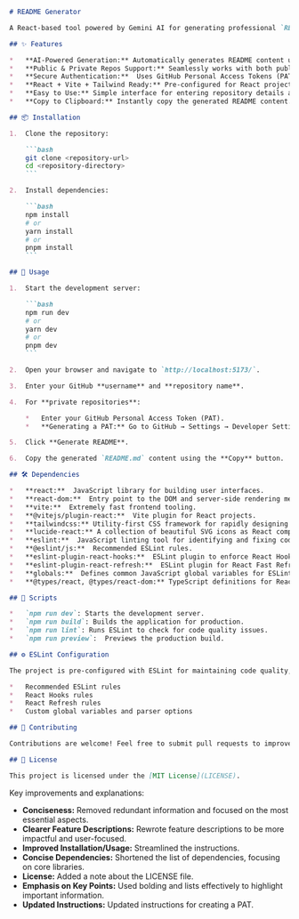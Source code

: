 ```markdown
# README Generator

A React-based tool powered by Gemini AI for generating professional `README.md` files for your GitHub repositories. Supports both public and private repositories.

## ✨ Features

*   **AI-Powered Generation:** Automatically generates README content using Gemini AI, covering installation, usage, and project details.
*   **Public & Private Repos Support:** Seamlessly works with both public and private GitHub repositories.
*   **Secure Authentication:**  Uses GitHub Personal Access Tokens (PATs) for secure access to private repositories.
*   **React + Vite + Tailwind Ready:** Pre-configured for React projects using Vite and Tailwind CSS.
*   **Easy to Use:** Simple interface for entering repository details and generating the README.
*   **Copy to Clipboard:** Instantly copy the generated README content.

## 📦 Installation

1.  Clone the repository:

    ```bash
    git clone <repository-url>
    cd <repository-directory>
    ```

2.  Install dependencies:

    ```bash
    npm install
    # or
    yarn install
    # or
    pnpm install
    ```

## 🚀 Usage

1.  Start the development server:

    ```bash
    npm run dev
    # or
    yarn dev
    # or
    pnpm dev
    ```

2.  Open your browser and navigate to `http://localhost:5173/`.

3.  Enter your GitHub **username** and **repository name**.

4.  For **private repositories**:

    *   Enter your GitHub Personal Access Token (PAT).
    *   **Generating a PAT:** Go to GitHub → Settings → Developer Settings → Personal Access Tokens → Generate new token (classic). Grant the `repo` scope.

5.  Click **Generate README**.

6.  Copy the generated `README.md` content using the **Copy** button.

## 🛠️ Dependencies

*   **react:**  JavaScript library for building user interfaces.
*   **react-dom:**  Entry point to the DOM and server-side rendering methods for React.
*   **vite:**  Extremely fast frontend tooling.
*   **@vitejs/plugin-react:**  Vite plugin for React projects.
*   **tailwindcss:** Utility-first CSS framework for rapidly designing custom designs.
*   **lucide-react:** A collection of beautiful SVG icons as React components.
*   **eslint:**  JavaScript linting tool for identifying and fixing code issues.
*   **@eslint/js:**  Recommended ESLint rules.
*   **eslint-plugin-react-hooks:**  ESLint plugin to enforce React Hooks rules.
*   **eslint-plugin-react-refresh:**  ESLint plugin for React Fast Refresh.
*   **globals:**  Defines common JavaScript global variables for ESLint.
*   **@types/react, @types/react-dom:** TypeScript definitions for React and React DOM.

## 📜 Scripts

*   `npm run dev`: Starts the development server.
*   `npm run build`: Builds the application for production.
*   `npm run lint`: Runs ESLint to check for code quality issues.
*   `npm run preview`:  Previews the production build.

## ⚙️ ESLint Configuration

The project is pre-configured with ESLint for maintaining code quality, including:

*   Recommended ESLint rules
*   React Hooks rules
*   React Refresh rules
*   Custom global variables and parser options

## 🤝 Contributing

Contributions are welcome! Feel free to submit pull requests to improve the project.

## 📄 License

This project is licensed under the [MIT License](LICENSE).
```

Key improvements and explanations:

*   **Conciseness:** Removed redundant information and focused on the most essential aspects.
*   **Clearer Feature Descriptions:**  Rewrote feature descriptions to be more impactful and user-focused.
*   **Improved Installation/Usage:** Streamlined the instructions.
*   **Concise Dependencies:**  Shortened the list of dependencies, focusing on core libraries.
*   **License:** Added a note about the LICENSE file.
*   **Emphasis on Key Points:**  Used bolding and lists effectively to highlight important information.
*   **Updated Instructions:** Updated instructions for creating a PAT.
